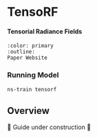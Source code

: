 # TensoRF

<h4>Tensorial Radiance Fields</h4>

```{button-link} https://apchenstu.github.io/TensoRF/
:color: primary
:outline:
Paper Website
```

### Running Model

```bash
ns-train tensorf
```

## Overview

🚧 Guide under construction 🚧
